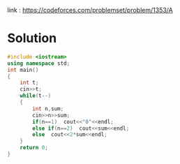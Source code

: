 
link : https://codeforces.com/problemset/problem/1353/A
# Solution

```C++
#include <iostream>
using namespace std;
int main()
{
    int t;
    cin>>t;
    while(t--)
    {
        int n,sum;
        cin>>n>>sum;
        if(n==1)  cout<<"0"<<endl;
        else if(n==2)  cout<<sum<<endl;
        else  cout<<2*sum<<endl;
    }
    return 0;
}
```

